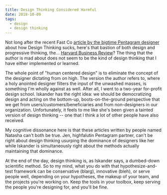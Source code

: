 ```yaml
---
title: Design Thinking Considered Harmful
date: 2018-10-09
tags:
  - design
  - design thinking
---
```


Not long after the recent Fast Co [article by the bigtime Pentagram designer](https://www.fastcompany.com/90166804/design-thinking-is-b-s)  about how Design Thinking sucks, here's that bastion of both design and progressive thinking, the...  [Harvard Business Review](https://hbr.org/2018/09/design-thinking-is-fundamentally-conservative-and-preserves-the-status-quo)? The thing that the author is mad about does not seem to be the kind of design thinking that I have either implemented or learned. 

The whole point of "human centered design" is to eliminate the concept of the designer dictating from on high. The version the author refers to, where a holy anointed designer filters the input of the unwashed masses, is something I'm wholly against as well. After all, I went to a two-year for-profit design school. Iskander has the right idea: we should be democratizing design and acting on the bottom-up, boots-on-the-ground perspective that we get from users/customers/beneficiaries and from non-designers in our organization. Unfortunately, it feels to me like she's been given a tainted version of design thinking -- one that I think a lot of other people have also received.

My cognitive dissonance here is that these articles written by people named Natasha can't both be true. Jen, highfalutin Pentagram partner, can't be right about design thinking usurping the dominance of designers like her while Iskander is simultaneously right about the methods actually maintaining that dominance. 

At the end of the day, design thinking is, as Iskander says, a dumbed-down scientific method. So to my mind, what you do with that hypothesize-and-test framework can be conservative (blarg), innovative (bleh), or serve people well, depending on your hypotheses, the makeup of your team, and the projects you're working on. Keep the tools in your toolbox, keep serving the people you're designing for, and you'll be fine.